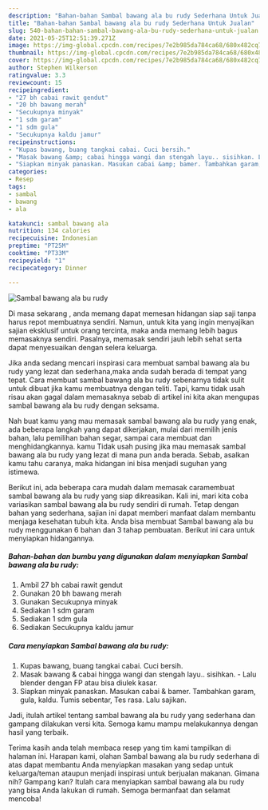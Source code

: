 ```yaml
---
description: "Bahan-bahan Sambal bawang ala bu rudy Sederhana Untuk Jualan"
title: "Bahan-bahan Sambal bawang ala bu rudy Sederhana Untuk Jualan"
slug: 540-bahan-bahan-sambal-bawang-ala-bu-rudy-sederhana-untuk-jualan
date: 2021-05-25T12:51:39.271Z
image: https://img-global.cpcdn.com/recipes/7e2b985da784ca68/680x482cq70/sambal-bawang-ala-bu-rudy-foto-resep-utama.jpg
thumbnail: https://img-global.cpcdn.com/recipes/7e2b985da784ca68/680x482cq70/sambal-bawang-ala-bu-rudy-foto-resep-utama.jpg
cover: https://img-global.cpcdn.com/recipes/7e2b985da784ca68/680x482cq70/sambal-bawang-ala-bu-rudy-foto-resep-utama.jpg
author: Stephen Wilkerson
ratingvalue: 3.3
reviewcount: 15
recipeingredient:
- "27 bh cabai rawit gendut"
- "20 bh bawang merah"
- "Secukupnya minyak"
- "1 sdm garam"
- "1 sdm gula"
- "Secukupnya kaldu jamur"
recipeinstructions:
- "Kupas bawang, buang tangkai cabai. Cuci bersih."
- "Masak bawang &amp; cabai hingga wangi dan stengah layu.. sisihkan. Lalu blender dengan FP atau bisa diulek kasar."
- "Siapkan minyak panaskan. Masukan cabai &amp; bamer. Tambahkan garam, gula, kaldu. Tumis sebentar, Tes rasa. Lalu sajikan."
categories:
- Resep
tags:
- sambal
- bawang
- ala

katakunci: sambal bawang ala 
nutrition: 134 calories
recipecuisine: Indonesian
preptime: "PT25M"
cooktime: "PT33M"
recipeyield: "1"
recipecategory: Dinner

---
```



![Sambal bawang ala bu rudy](https://img-global.cpcdn.com/recipes/7e2b985da784ca68/680x482cq70/sambal-bawang-ala-bu-rudy-foto-resep-utama.jpg)

Di masa  sekarang , anda memang dapat memesan hidangan siap saji tanpa harus repot membuatnya sendiri. Namun, untuk kita yang ingin menyajikan sajian eksklusif untuk orang tercinta, maka anda memang lebih bagus memasaknya sendiri. Pasalnya, memasak sendiri jauh lebih sehat serta dapat menyesuaikan dengan selera keluarga.

Jika anda sedang mencari inspirasi cara membuat sambal bawang ala bu rudy yang lezat dan sederhana,maka anda sudah berada di tempat yang tepat. Cara membuat sambal bawang ala bu rudy  sebenarnya tidak sulit untuk dibuat jika kamu membuatnya dengan teliti. Tapi, kamu tidak usah risau akan gagal dalam memasaknya 
sebab di artikel ini kita akan mengupas sambal bawang ala bu rudy dengan seksama.  



Nah buat kamu yang mau memasak sambal bawang ala bu rudy yang enak, ada beberapa langkah yang dapat dikerjakan, mulai dari memilih jenis bahan, lalu pemilihan bahan segar, sampai cara membuat dan menghidangkannya. kamu Tidak usah pusing jika mau memasak sambal bawang ala bu rudy yang lezat di mana pun anda berada. Sebab, asalkan kamu  tahu caranya, maka hidangan ini bisa menjadi suguhan yang istimewa.

Berikut ini, ada beberapa cara mudah dalam memasak caramembuat sambal bawang ala bu rudy yang siap dikreasikan. Kali ini, mari kita coba variasikan sambal bawang ala bu rudy sendiri di rumah. Tetap dengan bahan yang sederhana, sajian ini dapat memberi manfaat dalam membantu menjaga kesehatan tubuh kita. Anda bisa membuat Sambal bawang ala bu rudy menggunakan 6 bahan dan 3 tahap pembuatan. Berikut ini cara untuk menyiapkan hidangannya.

<!--inarticleads1-->

##### Bahan-bahan dan bumbu yang digunakan dalam menyiapkan Sambal bawang ala bu rudy:

1. Ambil 27 bh cabai rawit gendut
1. Gunakan 20 bh bawang merah
1. Gunakan Secukupnya minyak
1. Sediakan 1 sdm garam
1. Sediakan 1 sdm gula
1. Sediakan Secukupnya kaldu jamur




<!--inarticleads2-->

##### Cara menyiapkan Sambal bawang ala bu rudy:

1. Kupas bawang, buang tangkai cabai. Cuci bersih.
1. Masak bawang &amp; cabai hingga wangi dan stengah layu.. sisihkan. - Lalu blender dengan FP atau bisa diulek kasar.
1. Siapkan minyak panaskan. Masukan cabai &amp; bamer. Tambahkan garam, gula, kaldu. Tumis sebentar, Tes rasa. Lalu sajikan.




Jadi, itulah artikel tentang  sambal bawang ala bu rudy  yang sederhana dan gampang dilakukan versi kita. Semoga kamu mampu melakukannya dengan hasil yang terbaik. 

Terima kasih anda telah membaca resep yang tim kami tampilkan di halaman ini. Harapan kami, olahan  Sambal bawang ala bu rudy sederhana di atas dapat membantu Anda menyiapkan masakan yang sedap untuk keluarga/teman ataupun menjadi inspirasi untuk berjualan makanan. Gimana nih? Gampang kan? Itulah cara menyiapkan sambal bawang ala bu rudy yang bisa Anda lakukan di rumah. Semoga bermanfaat dan selamat mencoba!

